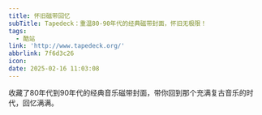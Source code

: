 ```yaml
---
title: 怀旧磁带回忆
subTitle: Tapedeck：重温80-90年代的经典磁带封面，怀旧无极限！
tags:
  - 酷站
link: 'http://www.tapedeck.org/'
abbrlink: 7f6d3c26
icon:
date: 2025-02-16 11:03:08
---
```


收藏了80年代到90年代的经典音乐磁带封面，带你回到那个充满复古音乐的时代，回忆满满。